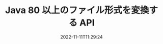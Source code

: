 ---
############################# Static ############################
layout: "product"
date: 2022-11-11T11:29:24
draft: false

product: "Conversion"
product_tag: "conversion"
platform: Java
platform_tag: java

############################# Head ############################
head_title: "Java ドキュメント変換 API | PDF Word Excel PPTX HTML 画像の変換"
head_description: "Java ドキュメント変換 API。 PDF 変換 Word DOC DOCX、Excel スプレッドシート PPT PPTX、HTML、PSD、MPT MPP、電子メール MSG EMLX、A​​utoCAD および画像ファイル形式。"

############################# Header ############################
title: "Java 80 以上のファイル形式を変換する API"
description: "外部ソフトウェアをインストールすることなく、ドキュメントと画像の変換機能を Java アプリケーションに統合するためのシンプルな API。"
button:
    enable: true
    icon: "fas fa-arrow-down"
    label: "無料トライアルをダウンロード"
    link: "https://downloads.groupdocs.com/conversion/java"

############################# SubMenu ############################
submenu:
    enable: true
    
    left:
        img_alt: "GroupDocs.Conversion for Java"
        image: "https://www.groupdocs.cloud/templates/groupdocs/images/product-logos/groupdocs-conversion-java.png"
        product: "GroupDocs.Conversion"
        platform: "Java"

    middle:
        button:
            # button loop
            - link: "#overview"
              text: "概要"

            # button loop
            - link: "#features"
              text: "特徴"

            # button loop
            - link: "#support"
              text: "サポート"

            # button loop
            - link: "https://products.groupdocs.app/conversion"
              text: "ライブデモ"

            # button loop
            - link: "https://purchase.groupdocs.com/pricing/conversion/java"
              text: "価格"

    right:
        link_download: "https://downloads.groupdocs.com/conversion"
        link_learn: "https://docs.groupdocs.com/conversion/java/"
        link_buy: "https://purchase.groupdocs.com"

############################# Overview ############################
overview:
    enable: true
    content: |
      GroupDocs.Conversion for Java は、ドキュメント変換 API の強力なセットを組み合わせて、追加のソフトウェアをインストールする必要なく、Java アプリケーションで画像とドキュメント形式を表示します。ドキュメントをネイティブにラスタライズし、SVG+HTML+CSS に変換して、ドキュメントの表示品質を向上させると同時に、忠実度の高いテキスト出力を提供します。ドキュメント レンダリング API を使用 – PDF、HTML、XML、Microsoft Office Word、Excel ワークシート、PowerPoint プレゼンテーション、Outlook 電子メール、Visio ダイアグラム、プロジェクト、メタファイル、画像、およびその他のさまざまなファイル形式を、プログラミングの危険性を抑えて簡単にすばやく表示します。また、パスワードで保護されたファイルを表示し、レンダリング後にドキュメントを HTML、画像、または PDF 形式で表示することもできます。当社のファイル変換ライブラリは、ドキュメント全体を表示したり、部分的にレンダリングしてプロセスをスピードアップしたりできるため、非常にカスタマイズ可能です。 GroupDocs.Conversion for Java API を使用すると、スプレッドシート内のページや特定のセル範囲を表示したり、個々のドキュメント レイヤーを PDF や CAD などの形式でレンダリングしたりすることもできます。

      GroupDocs.Conversion for Java API を使用すると、サポートされているファイル形式の注釈またはコメントの有無にかかわらず、ドキュメントをレンダリングできます。また、カスタム フォント ディレクトリを追加し、FileType、Extension、Name、PageCount などの基本的なドキュメント情報を抽出することもできます。
    tabs:
      enable: true
      
      ## TAB ONE ##
      tab_one:
        description: |
          GroupDocs.Conversion for Java の概要は次のとおりです。
        
        right:
          enable: true
          icon: "fab fa-html5"
          title: "概要"
          content: |
            * ファイルの種類を自動検出
            * ドキュメントの変換
            * プレゼンテーションを変換
            * スプレッドシートを変換
            * ラスター画像を変換
            * PDFドキュメントを変換
            * 他の形式に変換
            *透かしを適用
            * ファイルのパスワードを指定
            *変換をカスタマイズ

      ## TAB TWO ##
      tab_two:
        description: |
          GroupDocs.Conversion for Java は、一般的で一般的に使用されているすべての [ドキュメント ファイル形式](https://docs.groupdocs.com/conversion/net/supported-document-formats/) 間の変換をサポートしています。

        left:
          enable: true
          table:
            # table loop
            - title: "変換元:"
              content: |
                * **ドキュメント**: DOC、DOCX、DOCM、DOT、DOTX、DOTM、RTF、TXT、ODT、OTT
                * **スプレッドシート**: XLS、XLSX、XLSM、XLSB、CSV、XLS2003、ODS、TSV、XLT、XLTX、XLTM、XLAM、FODS、SXC
                * **プレゼンテーション**: PPT、PPTX、PPS、PPSX、ODP、POT、POTX、POTM、PPTM、PPSM、FODP
                * **画像**: TIF、TIFF、JPG、JPEG、PNG、GIF、BMP、ICO、DIB、JPC、JPEG-LS、JPEG2000
                * **ポータブル**: PDF、XPS、OXPS、EPUB
                * **HTML**: HTM、HTML、MHTML
                * **メタファイル**: EMZ、WMZ
                * **フォトショップ**: PSD
                * **プロジェクト**: MPP、MPT、MPX
                * **アウトルック**: PST、OST
                * **電子メール**: MSG、EML、EMLX
                * **ダイアグラム**: VSD、VSDX、VSDM、VSS、VSSM、VST、VSTM、VSX、VTX、VDW、VDX、SVG、SVGZ
                * **AutoCAD**: DXF、DWG、DWF、STL、IFC、DWT
                * **PostScript**: EPS、PS、PSL、CGM
                * **CorelDRAW**: CDR、CMX
                * **その他**: VCF、PLT、LGS、OTG、MD、AI、LOG

        right:
          enable: true
          table:
            # table loop
            - title: "に変換："
              content: |
                * **ドキュメント**: DOC、DOCX、DOCM、DOT、DOTX、DOTM、RTF、TXT、ODT、OTT
                * **スプレッドシート**: XLS、XLSX、XLSM、XLSB、CSV、XLS2003、TSV、XLTX、ODS、XLAM、FODS、DIF、SXC
                * **プレゼンテーション**: PPT、PPTX、PPS、PPSX、ODP、POTX、POTM、PPTM、PPSM、FODP
                * **画像**: TIF、TIFF、JPG、JPEG、PNG、GIF、BMP、ICO、JPEG2000
                * **メタファイル**: EMF、WMF、EMZ、WMZ
                * **ダイアグラム**: SVGZ
                * **ポータブル**: PDF、XPS
                * **HTML**: HTM、HTML、MHTML
                * **その他**: MD

      ## TAB THREE ##
      tab_three:
        description: |
          GroupDocs.Conversion for Java は、次のオペレーティング システム、フレームワーク、パッケージ マネージャーをサポートしています:
      
        left:
          enable: true
          table:
            # table loop
            - icon: "fab fa-windows"
              title: "オペレーティングシステム"
              content: |
                Windows Desktop, Windows Server, Linux, MacOS

            # table loop
            - icon: "fas fa-code"
              title: "サポートされているフレームワーク"
              content: |
                Java runtime: J2SE 6.0 and above

        right:
          enable: true
          table:
            # table loop
            - icon: "fas fa-box"
              title: "パッケージマネージャー"
              content: |
                Maven

            # table loop
            - icon: "fas fa-tools"
              title: "パッケージマネージャー"
              content: |
                NetBeans, Intellij IDEA, Eclipse, etc.

############################# Features ############################
features:
    enable: true
    title: "GroupDocs.Conversion for Java 機能"

    feature:
      # feature loop
      - icon: "fas fa-copy"
        content: "簡単な統合と従量制ライセンス"

      # feature loop
      - icon: "fas fa-eye"
        content: "単語、スライド、またはセルに変換するときの既定のズーム オプションを設定する"

      # feature loop
      - icon: "fas fa-bolt"
        content: "すべての一般的なラスター画像フォーマットとの間で変換し、画像の DPI、高さ、幅を割り当てます"
      
      # feature loop
      - icon: "fas fa-file-powerpoint"
        content: "PDF と画像をグレースケールに変換し、PDF ドキュメントを Web 用に線形化します"

      # feature loop
      - icon: "fas fa-code"
        content: "Word から PDF/XPS への変換で、ブックマーク レベル、見出しレベル、展開レベルを指定する"

      # feature loop
      - icon: "fas fa-cloud"
        content: "テキストの後ろに表示する背景として、変換されたドキュメントの透かしを構成および配置する"

      # feature loop
      - icon: "fas fa-remove-format"
        content: "電子メールからの変換中に電子メール ヘッダーをレンダリングする"

      # feature loop
      - icon: "fas fa-comment-slash"
        content: "カスタム フォント ディレクトリを設定し、ドキュメント変換中にフォントを明示的にロード/置換"

      # feature loop
      - icon: "fas fa-location-arrow"
        content: "ドキュメント、スライド、スプレッドシートの変換で不足しているフォントを置き換えるデフォルトのフォントを設定する"

      # feature loop
      - icon: "fas fa-border-all"
        content: ""

      # feature loop
      - icon: "fas fa-wrench"
        content: "グリッド線付きのスプレッドシートを変換し、変換中にスライドからコメントを削除する"

      # feature loop
      - icon: "fas fa-columns"
        content: "特定のドキュメント ページを PDF 形式に変換し、スプレッドシートの特定のセル範囲を変換する"

      # feature loop
      - icon: "fas fa-file-word"
        content: "スプレッドシートの変換中に非表示のシートを表示し、空の行と列をスキップする"

      # feature loop
      - icon: "fas fa-envelope"
        content: "ドキュメントの総ページ数をカウントし、変換中にパスワードを保護されていないドキュメントに設定する"

      # feature loop
      - icon: "fas fa-print"
        content: "PDF から注釈と埋め込みファイルを削除するオプション"

      # feature loop
      - icon: "fas fa-file-archive"
        content: "HTML への変換時に HTML 5 準拠のマークアップを作成する"

      # feature loop
      - icon: "fas fa-lock"
        content: "ストリームからの変換時にソース タイプを自動検出し、可能なすべての変換を返す"

      # feature loop
      - icon: "fas fa-file-code"
        content: "PDF または HTML への変換中に各ページを個別のストリームで返す機能"
      
      # feature loop
      - icon: "fas fa-fill-drip"
        content: "Word からの変換中にマークアップ、コメント、変更履歴を表示/非表示"

      # feature loop
      - icon: "fas fa-file-excel"
        content: "シェーディング オプションを使用した DOCX から Tiff G3 への変換"

      # feature loop
      - icon: "fas fa-heading"
        content: "CAD ドキュメントからの変換時に特定のレイアウトを変換"

      # feature loop
      - icon: "fas fa-project-diagram"
        content: "変換されたドキュメントをファイルに保存する際の自動ネーミング"

      # feature loop
      - icon: "fas fa-cube"
        content: "API の使用量に基づいた課金をサポートする従量制ライセンス"

      # feature loop
      - icon: "fab fa-uncharted"
        content: "ダイアグラムをワープロ ファイル形式に変換する"
      
      # feature loop
      - icon: "fab fa-uncharted"
        content: "HTML をワープロ ドキュメントに変換する際にページ番号を追加する"

      # feature loop
      - icon: "fab fa-uncharted"
        content: "変換なしで XML ドキュメントを任意の形式に変換"

      # feature loop
      - icon: "fab fa-uncharted"
        content: "ファイル変換の進行状況 (開始、終了) をクライアント側アプリケーションから直接監視"

    more_feature:
      # more_feature_loop
      - title: "Java を使用した簡単なドキュメント形式の変換"
        content: |
          GroupDocs.Conversion for Java API を使用して、さまざまな種類のドキュメントのファイル形式を変換できます。ここでは、Java を使用して基本的なドキュメント変換を実行するための数行のコードが示されています。  
            
          {features.more_feature.step1} 
          {features.more_feature.step2} 
          {features.more_feature.step3} 
            
          ```java    
           // 変換のためにソース ファイル DOCX を読み込みます
          Converter converter = new Converter("input.docx");
          // ターゲット形式の変換オプションを準備 PDF
          ConvertOptions convertOptions = new FileType().fromExtension("pdf").getConvertOptions();
          // PDF形式に変換
          converter.convert("output.pdf", convertOptions);
          ```
            
      # more_feature_loop
      - title: "変換のために URL またはパスからドキュメントを読み取る"
        content: "GroupDocs.Conversion for Java API を使用すると、URL だけでなくファイル パスから入力ドキュメントを読み取ることができます。出力ドキュメントをファイルとして保存するか、出力をストリームに直接送信できます。"

      # more_feature_loop
      - title: "包括的な技術サポート"
        content: |
          GroupDocs.Conversion for Java は、Java ベースのアプリケーションに非常に簡単に統合できるシンプルで要点を絞った API です。ただし、すぐに起動して実行できるように、わかりやすいコード サンプルと包括的な API ドキュメントも提供しています。  
            
          * PdfA_1A
          * PdfA_1B
          * PdfA_2A
          * PdfA_3A
          * PdfA_2B
          * PdfA_2U
          * PdfA_3B
          * PdfA_3U
          * v1_3
          * v1_4
          * v1_5
          * v1_6
          * v1_7
          * PdfX_1A
          * PdfX3

############################# Support ############################
support:
    enable: true

############################# Solutions ############################
solutions:
    enable: true
    title: "GroupDocs.Conversion は、他の一般的な開発環境向けのドキュメント変換 API を提供します"

    solution:
        # solution loop
        - img_alt: "GroupDocs.Conversion for .NET"
          image: "https://www.groupdocs.cloud/templates/groupdocs/images/product-logos/groupdocs-conversion-net.png"
          product: "GroupDocs.Conversion"
          platform: "。ネット"
          link: "/コンバージョン/ネット/"

############################# Back to top ###############################
back_to_top:
  enable: true
---